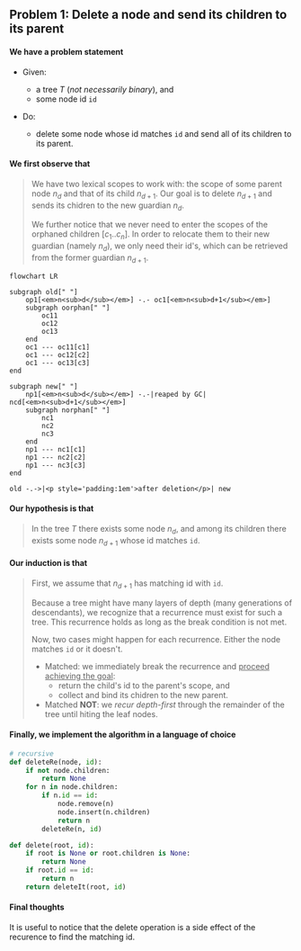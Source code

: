 ## Problem 1: Delete a node and send its children to its parent

#### We have a problem statement

- Given:
  - a tree $T$ (*not necessarily binary*), and
  - some node id `id`

- Do:
  - delete some node whose id matches `id` and send all of its children to its parent.

#### We first observe that

> We have two lexical scopes to work with: the scope of some parent node $n_d$ and that of its child $n_{d+1}$. Our goal is to delete $n_{d+1}$ and sends its chidren to the new guardian $n_d$.
>
> We further notice that we never need to enter the scopes of the orphaned children $[c_1..c_n]$. In order to relocate them to their new guardian (namely $n_d$), we only need their id's, which can be retrieved from the former guardian $n_{d+1}$.

```mermaid
flowchart LR

subgraph old[" "]
    op1[<em>n<sub>d</sub></em>] -.- oc1[<em>n<sub>d+1</sub></em>]
    subgraph oorphan[" "]
        oc11
        oc12
        oc13
    end
    oc1 --- oc11[c1]
    oc1 --- oc12[c2]
    oc1 --- oc13[c3]
end

subgraph new[" "]
    np1[<em>n<sub>d</sub></em>] -.-|reaped by GC| ncd[<em>n<sub>d+1</sub></em>]
    subgraph norphan[" "]
        nc1
        nc2
        nc3
    end
    np1 --- nc1[c1]
    np1 --- nc2[c2]
    np1 --- nc3[c3]
end

old -.->|<p style='padding:1em'>after deletion</p>| new
```

#### Our hypothesis is that

> In the tree $T$ there exists some node $n_d$, and among its children there exists some node $n_{d+1}$ whose id matches `id`.


#### Our induction is that

> First, we assume that $n_{d+1}$ has matching id with `id`.
>
> Because a tree might have many layers of depth (many generations of descendants), we recognize that a recurrence must exist for such a tree. This recurrence holds as long as the break condition is not met.
> 
> Now, two cases might happen for each recurrence. Either the node matches `id` or it doesn't.
> 
> - Matched: we immediately break the recurrence and <u>proceed achieving the goal</u>:
>     - return the child's id to the parent's scope, and
>     - collect and bind its chidren to the new parent.
> - Matched **NOT**: we *recur depth-first* through the remainder of the tree until hiting the leaf nodes.


#### Finally, we implement the algorithm in a language of choice

```py
# recursive
def deleteRe(node, id):
    if not node.children:
        return None
    for n in node.children:
        if n.id == id:
            node.remove(n)
            node.insert(n.children)
            return n
        deleteRe(n, id)

def delete(root, id):
    if root is None or root.children is None:
        return None
    if root.id == id:
        return n
    return deleteIt(root, id)
```

#### Final thoughts

It is useful to notice that the delete operation is a side effect of the recurence to find the matching id.

